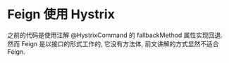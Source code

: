 # Feign 使用 Hystrix

之前的代码是使用注解 @HystrixCommand 的 fallbackMethod 属性实现回退. 然而 Feign 是以接口的形式工作的, 它没有方法体, 前文讲解的方式显然不适合 Feign.

